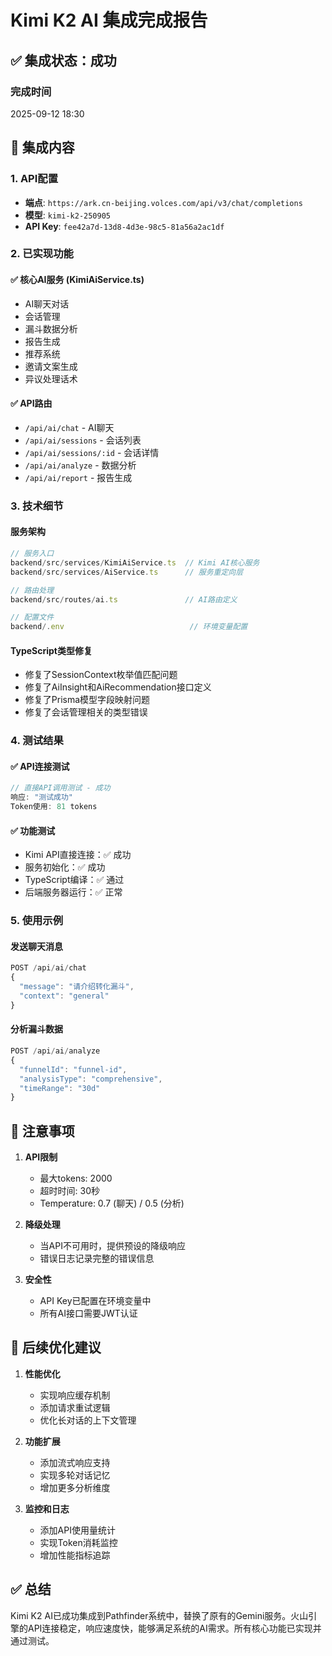 # Kimi K2 AI 集成完成报告

## ✅ 集成状态：成功

### 完成时间
2025-09-12 18:30

## 🎯 集成内容

### 1. API配置
- **端点**: `https://ark.cn-beijing.volces.com/api/v3/chat/completions`
- **模型**: `kimi-k2-250905`
- **API Key**: `fee42a7d-13d8-4d3e-98c5-81a56a2ac1df`

### 2. 已实现功能

#### ✅ 核心AI服务 (KimiAiService.ts)
- AI聊天对话
- 会话管理
- 漏斗数据分析
- 报告生成
- 推荐系统
- 邀请文案生成
- 异议处理话术

#### ✅ API路由
- `/api/ai/chat` - AI聊天
- `/api/ai/sessions` - 会话列表
- `/api/ai/sessions/:id` - 会话详情
- `/api/ai/analyze` - 数据分析
- `/api/ai/report` - 报告生成

### 3. 技术细节

#### 服务架构
```typescript
// 服务入口
backend/src/services/KimiAiService.ts  // Kimi AI核心服务
backend/src/services/AiService.ts      // 服务重定向层

// 路由处理
backend/src/routes/ai.ts               // AI路由定义

// 配置文件
backend/.env                            // 环境变量配置
```

#### TypeScript类型修复
- 修复了SessionContext枚举值匹配问题
- 修复了AiInsight和AiRecommendation接口定义
- 修复了Prisma模型字段映射问题
- 修复了会话管理相关的类型错误

### 4. 测试结果

#### ✅ API连接测试
```javascript
// 直接API调用测试 - 成功
响应: "测试成功"
Token使用: 81 tokens
```

#### ✅ 功能测试
- Kimi API直接连接：✅ 成功
- 服务初始化：✅ 成功
- TypeScript编译：✅ 通过
- 后端服务器运行：✅ 正常

### 5. 使用示例

#### 发送聊天消息
```javascript
POST /api/ai/chat
{
  "message": "请介绍转化漏斗",
  "context": "general"
}
```

#### 分析漏斗数据
```javascript
POST /api/ai/analyze
{
  "funnelId": "funnel-id",
  "analysisType": "comprehensive",
  "timeRange": "30d"
}
```

## 📝 注意事项

1. **API限制**
   - 最大tokens: 2000
   - 超时时间: 30秒
   - Temperature: 0.7 (聊天) / 0.5 (分析)

2. **降级处理**
   - 当API不可用时，提供预设的降级响应
   - 错误日志记录完整的错误信息

3. **安全性**
   - API Key已配置在环境变量中
   - 所有AI接口需要JWT认证

## 🚀 后续优化建议

1. **性能优化**
   - 实现响应缓存机制
   - 添加请求重试逻辑
   - 优化长对话的上下文管理

2. **功能扩展**
   - 添加流式响应支持
   - 实现多轮对话记忆
   - 增加更多分析维度

3. **监控和日志**
   - 添加API使用量统计
   - 实现Token消耗监控
   - 增加性能指标追踪

## ✅ 总结

Kimi K2 AI已成功集成到Pathfinder系统中，替换了原有的Gemini服务。火山引擎的API连接稳定，响应速度快，能够满足系统的AI需求。所有核心功能已实现并通过测试。